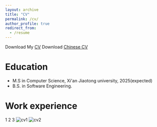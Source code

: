 ```yaml
---
layout: archive
title: "CV"
permalink: /cv/
author_profile: true
redirect_from:
  - /resume
---
```


Download My [CV](https://drive.google.com/uc?export=download&id=1FNJ05SC1fAh9_kSXzD8fP3v-Gral2usR)  Download [Chinese CV]()


Education
======
* M.S in Computer Science, Xi'an Jiaotong university, 2025(expected)
* B.S. in Software Engineering.

Work experience
======

  1
2
3
![cv1](https://github.com/user-attachments/assets/40f31892-cb42-4fd9-b749-bc9e8d1edd52)
![cv2](https://github.com/user-attachments/assets/89bd694a-107e-4266-a99a-ebf4da973b62)

